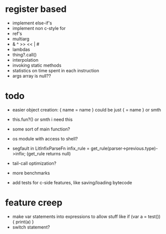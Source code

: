 # register based

* implement else-if's
* implement non c-style for
* ref's
* multiarg
* & ^ >> << | #
* lambdas
* thing?.call()
* interpolation
* invoking static methods
* statistics on time spent in each instruction
* args array is null??

# todo

* easier  object creation: {
 name = name
} could be just { = name } or smth

* this.fun?() or smth i need this
* some sort of main function?
* os module with access to shell?

* segfault in LitInfixParseFn infix_rule = get_rule(parser->previous.type)->infix; (get_rule returns null)
* tail-call optimization?
* more benchmarks
* add tests for c-side features, like saving/loading bytecode

# feature creep

* make var statements into expressions to allow stuff like if (var a = test()) { print(a) }
* switch statement?